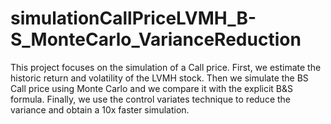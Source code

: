 # simulationCallPriceLVMH_B-S_MonteCarlo_VarianceReduction
This project focuses on the simulation of a Call price. 
First, we estimate the historic return and volatility of the LVMH stock. Then we simulate the BS Call price using Monte Carlo and we compare it with the explicit B&amp;S formula. Finally, we use the control variates technique to reduce the variance and obtain a 10x faster simulation.

